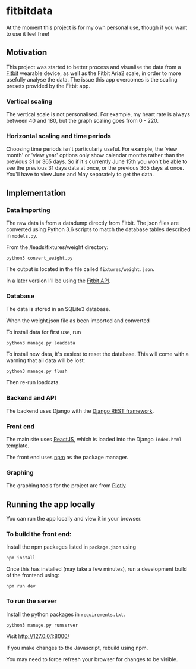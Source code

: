 # fitbitdata

At the moment this project is for my own personal use, though if you want to use it feel free! 

## Motivation

This project was started to better process and visualise the data from a [Fitbit](https://www.fitbit.com/uk/home) wearable device, as well as the Fitbit Aria2 scale, in order to more usefully analyse the data. The issue this app overcomes is the scaling presets provided by the Fitbit app.

### Vertical scaling

The vertical scale is not personalised. For example, my heart rate is always between 40 and 180, but the graph scaling goes from 0 - 220. 

### Horizontal scaling and time periods

Choosing time periods isn't particularly useful. For example, the 'view month' or 'view year' options only show calendar months rather than the previous 31 or 365 days. So if it's currently June 15th you won't be able to see the previous 31 days data at once, or the previous 365 days at once. You'll have to view June and May separately to get the data. 

## Implementation

### Data importing

The raw data is from a datadump directly from Fitbit. The json files are converted using Python 3.6 scripts to match the database tables described in `models.py`. 

From the /leads/fixtures/weight directory:

    python3 convert_weight.py
    
The output is located in the file called `fixtures/weight.json`. 

In a later version I'll be using the [Fitbit API](https://dev.fitbit.com/build/reference/web-api/).

### Database

The data is stored in an SQLite3 database. 

When the weight.json file as been imported and converted

To install data for first use, run

    python3 manage.py loaddata
    
To install new data, it's easiest to reset the database. This will come with a warning that all data will be lost:

    python3 manage.py flush
   
Then re-run loaddata. 

### Backend and API

The backend uses Django with the [Django REST framework](https://www.django-rest-framework.org/).

### Front end

The main site uses [ReactJS](https://reactjs.org/), which is loaded into the Django `index.html` template. 

The front end uses [npm](https://www.npmjs.com/) as the package manager.

### Graphing

The graphing tools for the project are from [Plotly](https://plot.ly/)

## Running the app locally

You can run the app locally and view it in your browser. 

### To build the front end:

Install the npm packages listed in `package.json` using

`npm install`

Once this has installed (may take a few minutes), run a development build of the frontend using:

`npm run dev`

### To run the server

Install the python packages in `requirements.txt`. 

`python3 manage.py runserver`

Visit http://127.0.0.1:8000/

If you make changes to the Javascript, rebuild using npm.

You may need to force refresh your browser for changes to be visible. 
